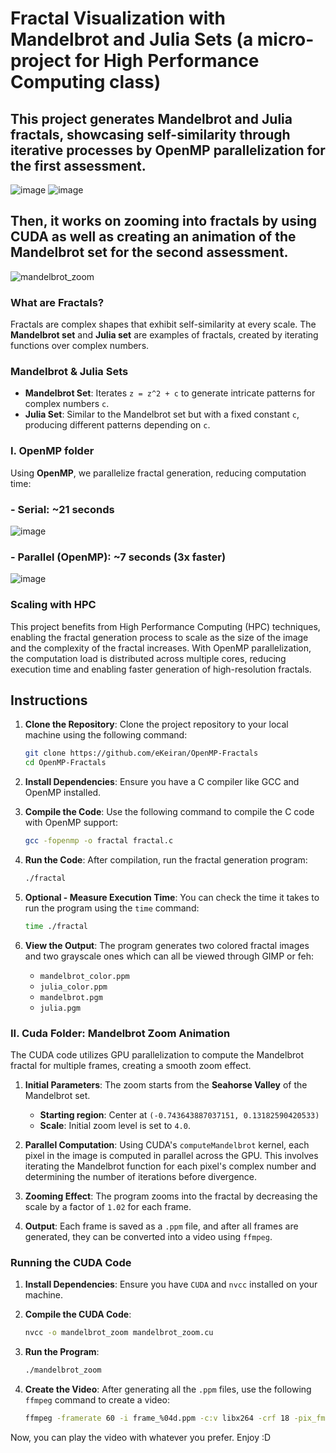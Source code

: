 # Fractal Visualization with Mandelbrot and Julia Sets (a micro-project for High Performance Computing class)

## This project generates **Mandelbrot** and **Julia** fractals, showcasing self-similarity through iterative processes by OpenMP parallelization for the first assessment. 
![image](https://github.com/user-attachments/assets/40da792a-778a-4465-940d-06708ca6be73)
![image](https://github.com/user-attachments/assets/9d5b9664-9849-48eb-aa6f-33101ae79fb5)
## Then, it works on zooming into fractals by using CUDA as well as creating an animation of the Mandelbrot set for the second assessment. 
![mandelbrot_zoom](https://github.com/user-attachments/assets/69ccd097-1524-4707-802b-839f6ed5190c)


### What are Fractals?
Fractals are complex shapes that exhibit self-similarity at every scale. The **Mandelbrot set** and **Julia set** are examples of fractals, created by iterating functions over complex numbers.

### Mandelbrot & Julia Sets
- **Mandelbrot Set**: Iterates `z = z^2 + c` to generate intricate patterns for complex numbers `c`.
- **Julia Set**: Similar to the Mandelbrot set but with a fixed constant `c`, producing different patterns depending on `c`.

### I. OpenMP folder 
Using **OpenMP**, we parallelize fractal generation, reducing computation time:
### - **Serial**: ~21 seconds
![image](https://github.com/user-attachments/assets/15e04be1-c4a1-4106-b6d3-ef6d02b31eb1)

### - **Parallel (OpenMP)**: ~7 seconds (3x faster)
![image](https://github.com/user-attachments/assets/1d01ca58-e7c5-4aab-9283-ba78a0af862e)

### Scaling with HPC

This project benefits from High Performance Computing (HPC) techniques, enabling the fractal generation process to scale as the size of the image and the complexity of the fractal increases. With OpenMP parallelization, the computation load is distributed across multiple cores, reducing execution time and enabling faster generation of high-resolution fractals.


## Instructions

1. **Clone the Repository**:
   Clone the project repository to your local machine using the following command:
   ```bash
   git clone https://github.com/eKeiran/OpenMP-Fractals
   cd OpenMP-Fractals
   ```

2. **Install Dependencies**:
   Ensure you have a C compiler like GCC and OpenMP installed.

3. **Compile the Code**:
   Use the following command to compile the C code with OpenMP support:
   ```bash
   gcc -fopenmp -o fractal fractal.c
   ```

4. **Run the Code**:
   After compilation, run the fractal generation program:
   ```bash
   ./fractal
   ```

5. **Optional - Measure Execution Time**:
   You can check the time it takes to run the program using the `time` command:
   ```bash
   time ./fractal
   ```

6. **View the Output**:
   The program generates two colored fractal images and two grayscale ones which can all be viewed through GIMP or feh:
   - `mandelbrot_color.ppm`
   - `julia_color.ppm`
   - `mandelbrot.pgm`
   - `julia.pgm`
### II. Cuda Folder: Mandelbrot Zoom Animation

The CUDA code utilizes GPU parallelization to compute the Mandelbrot fractal for multiple frames, creating a smooth zoom effect.

1. **Initial Parameters**: The zoom starts from the **Seahorse Valley** of the Mandelbrot set.
   - **Starting region**: Center at `(-0.743643887037151, 0.13182590420533)` 
   - **Scale**: Initial zoom level is set to `4.0`.

2. **Parallel Computation**: Using CUDA's `computeMandelbrot` kernel, each pixel in the image is computed in parallel across the GPU. This involves iterating the Mandelbrot function for each pixel's complex number and determining the number of iterations before divergence.

3. **Zooming Effect**: The program zooms into the fractal by decreasing the scale by a factor of `1.02` for each frame.

4. **Output**: Each frame is saved as a `.ppm` file, and after all frames are generated, they can be converted into a video using `ffmpeg`.


### Running the CUDA Code
1. **Install Dependencies**: Ensure you have `CUDA` and `nvcc` installed on your machine.
2. **Compile the CUDA Code**:
   ```bash
   nvcc -o mandelbrot_zoom mandelbrot_zoom.cu
   ```
3. **Run the Program**:
   ```bash
   ./mandelbrot_zoom
   ```

4. **Create the Video**:
   After generating all the `.ppm` files, use the following `ffmpeg` command to create a video:
   ```bash
   ffmpeg -framerate 60 -i frame_%04d.ppm -c:v libx264 -crf 18 -pix_fmt yuv420p mandelbrot_zoom.mp4
   ```
Now, you can play the video with whatever you prefer. Enjoy :D



